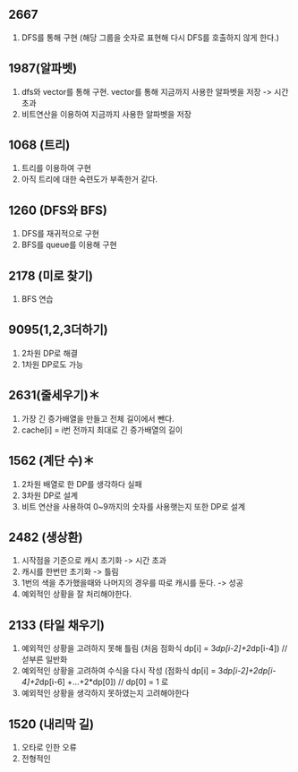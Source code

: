 2667
---
1. DFS를 통해 구현 (해당 그룹을  숫자로 표현해 다시 DFS를 호출하지 않게 한다.)

1987(알파벳)
---
1. dfs와 vector를 통해 구현. vector를 통해 지금까지 사용한 알파벳을 저장 -> 시간초과
2. 비트연산을 이용하여 지금까지 사용한 알파벳을 저장

1068 (트리)
---
1. 트리를 이용하여 구현
2. 아직 트리에 대한 숙련도가 부족한거 같다.

1260 (DFS와 BFS)
---
1. DFS를 재귀적으로 구현
2. BFS를 queue를 이용해 구현

2178 (미로 찾기)
---
1. BFS 연습

9095(1,2,3더하기)
---
1. 2차원 DP로 해결
2. 1차원 DP로도 가능 

2631(줄세우기)＊
---
1. 가장 긴 증가배열을 만들고 전체 길이에서 뺀다.
2. cache[i] = i번 전까지 최대로 긴 증가배열의 길이

1562 (계단 수)＊
---
1. 2차원 배열로 한  DP를 생각하다 실패 
2. 3차원 DP로 설계 
3. 비트 연산을 사용하여 0~9까지의 숫자를 사용햇는지 또한 DP로 설계

2482 (생상환)
---
1. 시작점을 기준으로 캐시 초기화 -> 시간 초과
2. 캐시를 한번만 초기화 -> 틀림
3. 1번의 색을 추가했을때와 나머지의 경우를 따로 캐시를 둔다. -> 성공
4. 예외적인 상황을 잘 처리해야한다.


2133 (타일 채우기)
---
1. 예외적인 상황을 고려하지 못해 틀림 (처음 점화식 dp[i] = 3*dp[i-2]+2*dp[i-4]) // 섣부른 일반화
2. 예외적인 상황을 고려하여 수식을 다시 작성 (점화식 dp[i] = 3*dp[i-2]+2dp[i-4]+2*dp[i-6] +...+2*dp[0]) // dp[0] = 1 로 
3. 예외적인 상황을 생각하지 못하였는지 고려해야한다

1520 (내리막 길)
---
1. 오타로 인한 오류
2. 전형적인 
